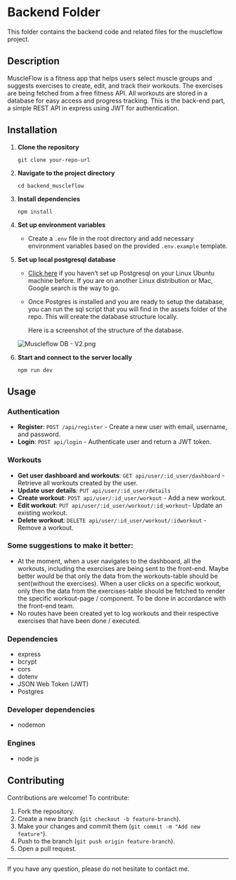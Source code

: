 # Backend Folder
This folder contains the backend code and related files for the muscleflow project.


## Description

MuscleFlow is a fitness app that helps users select muscle groups and suggests exercises to create, edit, and track their workouts. The exercises are being fetched from a free fitness API. All workouts are stored in a database for easy access and progress tracking. This is the back-end part, a simple REST API in express using JWT for authentication.

## Installation

1. **Clone the repository**
    
    ```
    git clone your-repo-url
    
    ```
    
2. **Navigate to the project directory**
    
    ```
    cd backend_muscleflow
    
    ```
    
3. **Install dependencies**
    
    ```
    npm install
    
    ```
    
4. **Set up environment variables**
    - Create a `.env` file in the root directory and add necessary environment variables based on the provided `.env.example` template.
5. **Set up local postgresql database**
    - [Click here](https://documentation.ubuntu.com/server/how-to/databases/install-postgresql/?_ga=2.214231954.488115109.1738144604-1225918913.1738144603) if you haven’t set up Postgresql on your Linux Ubuntu machine before. If you are on another Linux distribution or Mac, Google search is the way to go.
    - Once Postgres is installed and you are ready to setup the database, you can run the sql script that you will find in the assets folder of the repo. This will create the database structure locally.
        
        Here is a screenshot of the structure of the database.
        
    
    ![Muscleflow DB - V2.png](attachment:f747bb5e-2fe5-4ad3-87ec-e55bc503495e:Muscleflow_DB_-_V2.png)
    
6. **Start and connect to the server locally**
    
    ```
    npm run dev
    
    ```
    

## Usage

### Authentication

- **Register**: `POST /api/register` - Create a new user with email, username, and password.
- **Login**: `POST api/login` - Authenticate user and return a JWT token.

### Workouts

- **Get user dashboard and workouts**: `GET api/user/:id_user/dashboard` - Retrieve all workouts created by the user.
- **Update user details**:  `PUT api/user/:id_user/details`
- **Create workout**: `POST api/user/:id_user/workout` - Add a new workout.
- **Edit workout**: `PUT api/user/:id_user/workout/:id_workout`- Update an existing workout.
- **Delete workout**: `DELETE api/user/:id_user/workout/:idworkout` - Remove a workout.

### **Some suggestions to make it better:**

- At the moment, when a user navigates to the dashboard, all the workouts, including the exercises are being sent to the front-end. Maybe better would be that only the data from the workouts-table should be sent(without the exercises). When a user clicks on a specific workout, only then the data from the exercises-table should be fetched to render the specific workout-page / component. To be done in accordance with the front-end team.
- No routes have been created yet to log workouts and their respective exercises that have been done / executed.

### Dependencies

- express
- bcrypt
- cors
- dotenv
- JSON Web Token (JWT)
- Postgres

### **Developer dependencies**

- nodemon

### Engines

- node js

## Contributing

Contributions are welcome! To contribute:

1. Fork the repository.
2. Create a new branch (`git checkout -b feature-branch`).
3. Make your changes and commit them (`git commit -m "Add new feature"`).
4. Push to the branch (`git push origin feature-branch`).
5. Open a pull request.

---

If you have any question, please do not hesitate to contact me.

